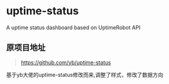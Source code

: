 # uptime-status
A uptime status dashboard based on UptimeRobot API
## 原项目地址
> https://github.com/yb/uptime-status

基于yb大佬的uptime-status修改而来,调整了样式，修改了数据方向
